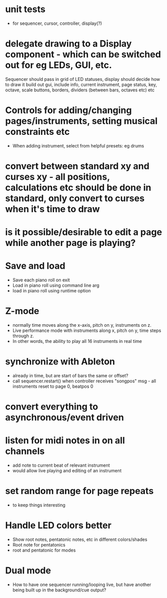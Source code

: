 
# unit tests
- for sequencer, cursor, controller, display(?)

# delegate drawing to a Display component - which can be switched out for eg LEDs, GUI, etc.
  Sequencer should pass in grid of LED statuses, display should decide how to draw it
  build out gui, include
    info, current instrument, page status, key, octave, scale
    buttons,
    borders, dividers (between bars, octaves etc)
    etc

# Controls for adding/changing pages/instruments, setting musical constraints etc
- When adding instrument, select from helpful presets: eg drums

# convert between standard xy and curses xy - all positions, calculations etc should be done in standard, only convert to curses when it's time to draw

# is it possible/desirable to edit a page while another page is playing?

# Save and load
- Save each piano roll on exit
- Load in piano roll using command line arg
- load in piano roll using runtime option

# Z-mode
- normally time moves along the x-axis, pitch on y, instruments on z.
- Live performance mode with instruments along x, pitch on y, time steps through z.
- In other words, the ability to play all 16 instruments in real time

# synchronize with Ableton
- already in time, but are start of bars the same or offset?
- call sequencer.restart() when controller receives "songpos" msg - all instruments reset to page 0, beatpos 0

# convert everything to asynchronous/event driven

# listen for midi notes in on all channels
- add note to current beat of relevant instrument
- would allow live playing and editing of an instrument

# set random range for page repeats
- to keep things interesting

# Handle LED colors better
- Show root notes, pentatonic notes, etc in different colors/shades
-  Root note for pentatonics
-  root and pentatonic for modes

# Dual mode
- How to have one sequencer running/looping live, but have another being built up in the background/cue output?
